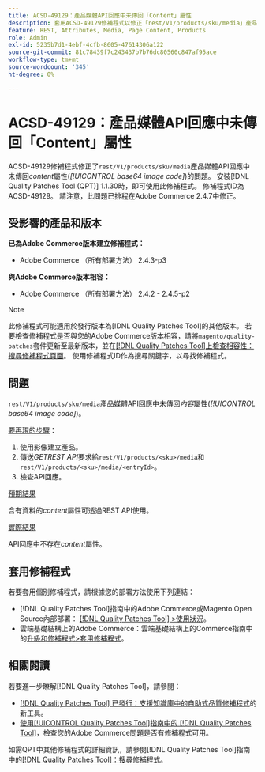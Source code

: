 ```yaml
---
title: ACSD-49129：產品媒體API回應中未傳回「Content」屬性
description: 套用ACSD-49129修補程式以修正「rest/V1/products/sku/media」產品媒體API回應中未傳回*content*屬性（*base64影像代碼*）的Adobe Commerce問題。
feature: REST, Attributes, Media, Page Content, Products
role: Admin
exl-id: 5235b7d1-4ebf-4cfb-8605-47614306a122
source-git-commit: 81c78439f7c243437b7b76dc80560c847af95ace
workflow-type: tm+mt
source-wordcount: '345'
ht-degree: 0%

---
```


# ACSD-49129：產品媒體API回應中未傳回「Content」屬性

ACSD-49129修補程式修正了`rest/V1/products/sku/media`產品媒體API回應中未傳回&#x200B;*content*&#x200B;屬性(*[!UICONTROL base64 image code]*)的問題。 安裝[!DNL Quality Patches Tool (QPT)] 1.1.30時，即可使用此修補程式。 修補程式ID為ACSD-49129。 請注意，此問題已排程在Adobe Commerce 2.4.7中修正。

## 受影響的產品和版本

**已為Adobe Commerce版本建立修補程式：**

* Adobe Commerce （所有部署方法） 2.4.3-p3

**與Adobe Commerce版本相容：**

* Adobe Commerce （所有部署方法） 2.4.2 - 2.4.5-p2

>[!NOTE]
>
>此修補程式可能適用於發行版本為[!DNL Quality Patches Tool]的其他版本。 若要檢查修補程式是否與您的Adobe Commerce版本相容，請將`magento/quality-patches`套件更新至最新版本，並在[[!DNL Quality Patches Tool]上檢查相容性：搜尋修補程式頁面](https://experienceleague.adobe.com/tools/commerce-quality-patches/index.html)。 使用修補程式ID作為搜尋關鍵字，以尋找修補程式。

## 問題

`rest/V1/products/sku/media`產品媒體API回應中未傳回&#x200B;*內容*&#x200B;屬性(*[!UICONTROL base64 image code]*)。

<u>要再現的步驟</u>：

1. 使用影像建立產品。
1. 傳送&#x200B;*GETREST API*&#x200B;要求給`rest/V1/products/<sku>/media`和`rest/V1/products/<sku>/media/<entryId>`。
1. 檢查API回應。

<u>預期結果</u>

含有資料的&#x200B;*content*&#x200B;屬性可透過REST API使用。

<u>實際結果</u>

API回應中不存在&#x200B;*content*&#x200B;屬性。

## 套用修補程式

若要套用個別修補程式，請根據您的部署方法使用下列連結：

* [!DNL Quality Patches Tool]指南中的Adobe Commerce或Magento Open Source內部部署： [[!DNL Quality Patches Tool] >使用狀況](/help/tools/quality-patches-tool/usage.md)。
* 雲端基礎結構上的Adobe Commerce：雲端基礎結構上的Commerce指南中的[升級和修補程式>套用修補程式](https://experienceleague.adobe.com/docs/commerce-cloud-service/user-guide/develop/upgrade/apply-patches.html)。

## 相關閱讀

若要進一步瞭解[!DNL Quality Patches Tool]，請參閱：

* [[!DNL Quality Patches Tool] 已發行：支援知識庫中的自助式品質修補程式](https://experienceleague.adobe.com/en/docs/commerce-knowledge-base/kb/announcements/commerce-announcements/magento-quality-patches-released-new-tool-to-self-serve-quality-patches)的新工具。
* [使用[!UICONTROL Quality Patches Tool]指南中的 [!DNL Quality Patches Tool]](/help/tools/quality-patches-tool/patches-available-in-qpt/check-patch-for-magento-issue-with-magento-quality-patches.md)，檢查您的Adobe Commerce問題是否有修補程式可用。


如需QPT中其他修補程式的詳細資訊，請參閱[!DNL Quality Patches Tool]指南中的[[!DNL Quality Patches Tool]：搜尋修補程式](https://experienceleague.adobe.com/tools/commerce-quality-patches/index.html)。
